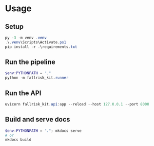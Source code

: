 # Usage

## Setup
```powershell
py -3 -m venv .venv
.\.venv\Scripts\Activate.ps1
pip install -r .\requirements.txt
```

## Run the pipeline
```powershell
$env:PYTHONPATH = "."
python -m fallrisk_kit.runner
```

## Run the API
```powershell
uvicorn fallrisk_kit.api:app --reload --host 127.0.0.1 --port 8000
```

## Build and serve docs
```powershell
$env:PYTHONPATH = "."; mkdocs serve
# or
mkdocs build
```
